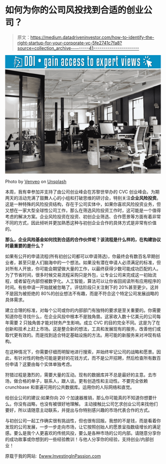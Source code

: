 # 如何为你的公司风投找到合适的创业公司？

> 原文：<https://medium.datadriveninvestor.com/how-to-identify-the-right-startup-for-your-corporate-vc-5fe2741c7fa8?source=collection_archive---------41----------------------->

[![](img/b4afdc8a51edf44d4f224c4ab6b7a78c.png)](http://www.track.datadriveninvestor.com/1126A)![](img/c3491763afd447c79eb0ce0e0f9dfc4a.png)

Photo by [Venveo](https://unsplash.com/@venveo?utm_source=medium&utm_medium=referral) on [Unsplash](https://unsplash.com?utm_source=medium&utm_medium=referral)

本周，我有幸参加并支持了由公司创业峰会在苏黎世举办的 CVC 创业峰会。为期两天的活动充满了鼓舞人心的小组和打破思维的研讨会，特别关注**企业风险投资**。这是一种特殊的风险投资结构，存在于公司实体中，如果你喜欢风险投资业务，但又想在一家大型全球性公司工作，那么在筛选风险投资工作时，这可能是一个值得考虑的解决方案。企业风险投资在投资、初创企业筛选、合作愿景等方面有着非常不同的方式，因此倾听并更加熟悉这种与初创企业合作的具体方式是非常有价值的。

**那么，企业风险基金如何找到合适的合作伙伴呢？该流程是什么样的，在构建协议时最重要的是什么？**

如果有公开的申请流程(所有初创公司都可以申请筛选)，你最终会有数百名早期创业者，甚至只是人们脑海中的一个想法。如果没有潜在申请人必须满足的标准，但对所有人开放，你可能会期望做大量的工作，以最终获得少数可能成功匹配的人。为了节省时间，很多时候交易流程采购只是外包，让专业公司来完成这一初始流程，或者留在内部但被数字化。人工智能，算法可以让你省回阅读所有应用程序的时间。有些申请一开始就被忽略了。评估阶段只关注剩下的 20%甚至更少。这并不是因为被拒绝的 80%的创业想法不有趣，而是不符合这个特定公司发展战略的具体需求。

建立合理的标准，对每个公司或你的内部部门有独特的要求是至关重要的。你需要知道你在寻找什么，在企业风投中根本不是独角兽。这家收入数十亿美元的公司每年需要 2 只独角兽才能对财务产生影响。成立 CVC 的目的完全不同。这是为了在创新和技术上赶上市场。这是整合新的想法，工具和发展现有的服务，改善他们或取代更有效的。而是找到适合特定基础设施的方法。用可能的新服务来对冲现有结构。

在这种情况下，你需要仔细而明智地进行搜索，并始终牢记公司的战略和愿景。因此，有针对性的物色可能是更好的花钱方式，而不是公开招聘，然后检查所有数百份申请？这要由每个实体单独考虑。

狩猎过程是激烈的，需要大量的互动。现有的数据库并不总是最好的主意。去市场，做合格的单子，联系人，跟人谈。更有创造性和主动性。不要完全依赖 crunchbase 和普遍可用的公共数据库。运用你的人际网络和直觉。

给创业公司的建议:如果你向 20 个加速器推销，那么你可能真的不知道你想要什么。你没有战略，也没有被很好地理解。
主动接触比公司乞求创业公司来找他们要好，所以请随意主动联系，并提出与你特别感兴趣的市场代表合作的方式。

与初创公司一起工作确实很有挑战性，但也很有回报。我想的不是钱，而是看着你发现的公司发展，一步一步走向市场，让它按照创始人的愿景呈指数级增长的满足感。要么是我个人更喜欢的传统风投，要么是各种市场的公司内部。请随意分享你的成功故事或你想到的一些经验教训！与他人分享你的经验，支持创业/内部创业！

原载于我的网站:【www.InvestingInPassion.com 